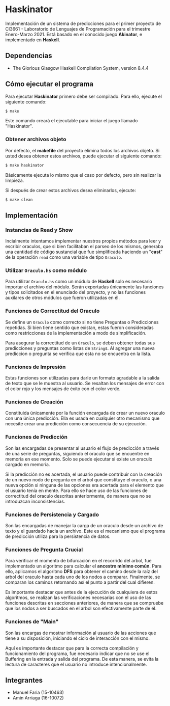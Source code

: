 # Haskinator

Implementación de un sistema de predicciones para el primer proyecto de CI3661 -
Laboratorio de Lenguajes de Programación para el trimestre Enero-Marzo 2021. 
Está basado en el conocido juego __Akinator__, e implementado en __Haskell__.

## Dependencias

* The Glorious Glasgow Haskell Compilation System, version 8.4.4

## Cómo ejecutar el programa

Para ejecutar __Haskinator__ primero debe ser compilado. Para ello, ejecute
el siguiente comando:

```bash
$ make 
```

Este comando creará el ejecutable para iniciar el juego llamado "Haskinator".

### Obtener archivos objeto

Por defecto, el __makefile__ del proyecto elimina todos los archivos objeto. Si
usted desea obtener estos archivos, puede ejecutar el siguiente comando:

```bash
$ make haskinator
```

Básicamente ejecuta lo mismo que el caso por defecto, pero sin realizar la 
limpieza.

Si después de crear estos archivos desea eliminarlos, ejecute:

```bash
$ make clean
```

## Implementación

### Instancias de Read y Show 

Incialmente intentamos implementar nuestros propios métodos para leer y escribir
oraculos, que si bien facilitaban el parseo de los mismos, generaba una cantidad
de código sustancial que fue simplificada haciendo un "__cast__" de la operación
`read` como una variable de tipo `Oraculo`. 

### Utilizar `Oraculo.hs` como módulo

Para utilizar `Oraculo.hs` como un módulo de __Haskell__ solo es necesario 
importar el archivo del módulo. Serán exportadas únicamente las funciones y 
tipos solicitados en el enunciado del proyecto, y no las funciones auxilares de
otros módulos que fueron utilizadas en él.

### Funciones de Correctitud del Oraculo

Se define un `Oraculo` como correcto si no tiene Preguntas o Predicciones 
repetidas. Si bien tiene sentido que existan, estas fueron consideradas como
restricciones de la implementación a modo de simplificación.

Para asegurar la correctitud de un `Oraculo`, se deben obtener todas sus 
predicciones y preguntas como listas de `String`s. Al agregar una nueva 
prediccion o pregunta se verifica que esta no se encuentra en la lista.

### Funciones de Impresión

Estas funciones son utilizadas para darle un formato agradable a la salida
de texto que se le muestra al usuario. Se resaltan los mensajes de error con el
color rojo y los mensajes de éxito con el color verde.

### Funciones de Creación

Constituida únicamente por la función encargada de crear un nuevo oraculo 
con una única predicción. Ella es usada en cualquier otro mecanismo que necesite
crear una predicción como consecuencia de su ejecución.

### Funciones de Predicción

Son las encargadas de presentar al usuario el flujo de predicción a través de 
una serie de preguntas, siguiendo el oraculo que se encuentre en memoria en ese
momento. Solo se puede ejecutar si existe un oraculo cargado en memoria.

Si la predicción no es acertada, el usuario puede contribuir con la creación de
un nuevo nodo de pregunta en el arbol que constituye el oraculo, o una nueva 
opción si ninguna de las opciones era acertada para el elemento que el usuario
tenía en mente. Para ello se hace uso de las funciones de correctitud del 
oraculo descritas anteriormente, de manera que no se introduzcan inconsistencias.

### Funciones de Persistencia y Cargado

Son las encargadas de manejar la carga de un oraculo desde un archivo de texto
y el guardado hacia un archivo. Este es el mecanismo que el programa de 
predicción utiliza para la persistencia de datos.

### Funciones de Pregunta Crucial

Para verificar el momento de bifurcación en el recorrido del arbol, fue 
implementado un algoritmo para calcular el __ancestro mínimo común__. Para ello,
aplicamos el algoritmo __DFS__ para obtener el camino desde la raíz del arbol
del oraculo hasta cada uno de los nodos a comparar. Finalmente, se comparan los
caminos retornando así el punto a partir del cual difieren.

Es importante destacar que antes de la ejecución de cualquiera de estos 
algoritmos, se realizan las verificaciones necesarias con el uso de las funciones
descritas en secciones anteriores, de manera que se compruebe que los nodos a 
ser buscados en el arbol son efectivamente parte de él.

### Funciones de "__Main__"

Son las encargas de mostrar información al usuario de las acciones que tiene
a su disposición, iniciando el ciclo de interacción con el mismo.

Aquí es importante destacar que para la correcta compilación y funcionamiento
del programa, fue necesario indicar que no se use el Buffering en la entrada y
salida del programa. De esta manera, se evita la lectura de caracteres que el 
usuario no introduce intencionalmente.

## Integrantes
* Manuel Faria (15-10463)
* Amin Arriaga (16-10072) 
